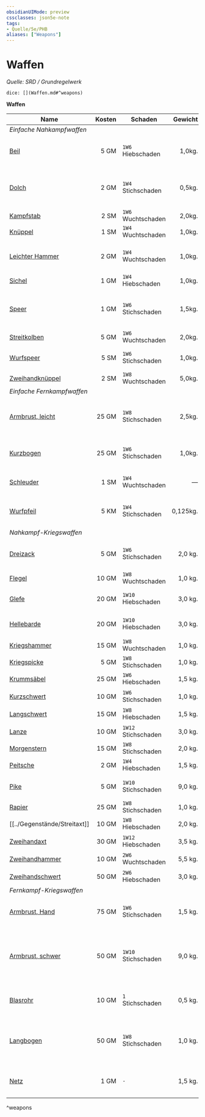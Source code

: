 ```yaml
---
obsidianUIMode: preview
cssclasses: json5e-note
tags:
- Quelle/5e/PHB
aliases: ["Weapons"]
---
```

# Waffen
*Quelle: SRD / Grundregelwerk*

`dice: [](Waffen.md#^weapons)`

**Waffen**

| Name                                   | Kosten | Schaden             |  Gewicht | Eigenschaften                                                  |
| -------------------------------------- | ------:| ------------------- | --------:| -------------------------------------------------------------- |
| *Einfache Nahkampfwaffen*              |        |                     |          |                                                                |
| [Beil](../Gegenstände/Beil.md)                        |   5 GM | `1W6` Hiebschaden   |   1,0kg. | Leicht, Wurfwaffe (Reichweite 6/18 Meter)                      |
| [Dolch](../Gegenstände/Dolch.md)                      |   2 GM | `1W4` Stichschaden  |   0,5kg. | Finesse, Leicht, Wurfwaffe (Reichweite 6/18 Meter)             |
| [Kampfstab](../Gegenstände/Kampfstab.md)              |   2 SM | `1W6` Wuchtschaden  |   2,0kg. | Vielseitig (`1W8`)                                             |
| [Knüppel](../Gegenstände/Knüppel.md)                  |   1 SM | `1W4` Wuchtschaden  |   1,0kg. | Leicht                                                         |
| [Leichter Hammer](../Gegenstände/Leichter-Hammer.md)  |   2 GM | `1W4` Wuchtschaden  |   1,0kg. | Leicht, Wurfwaffe (Reichweite 6/18 Meter)                      |
| [Sichel](../Gegenstände/Sichel.md)                    |   1 GM | `1W4` Hiebschaden   |   1,0kg. | Leicht                                                         |
| [Speer](../Gegenstände/Speer.md)                      |   1 GM | `1W6` Stichschaden  |   1,5kg. | Vielseitig (`1W8`), Wurfwaffe (Reichweite 6/18 Meter)          |
| [Streitkolben](../Gegenstände/Streitkolben.md)        |   5 GM | `1W6` Wuchtschaden  |   2,0kg. | —                                                              |
| [Wurfspeer](../Gegenstände/Wurfspeer.md)              |   5 SM | `1W6` Stichschaden  |   1,0kg. | Wurfwaffe (Reichweite 9/36 Meter)                              |
| [Zweihandknüppel](../Gegenstände/Zweihandknüppel.md)  |   2 SM | `1W8` Wuchtschaden  |   5,0kg. | Zweihändig                                                     |
| *Einfache Fernkampfwaffen*             |        |                     |          |                                                                |
| [Armbrust, leicht](../Gegenstände/Armbrust-leicht.md) |  25 GM | `1W8` Stichschaden  |   2,5kg. | Geschosse (Reichweite 24/96 Meter), Laden, Zweihändig          |
| [Kurzbogen](../Gegenstände/Kurzbogen.md)              |  25 GM | `1W6` Stichschaden  |   1,0kg. | Geschosse (Reichweite 24/96 Meter), Zweihändig                 |
| [Schleuder](../Gegenstände/Schleuder.md)              |   1 SM | `1W4` Wuchtschaden  |        — | Geschosse (Reichweite 9/36 Meter)                              |
| [Wurfpfeil](../Gegenstände/Wurfpfeil.md)              |   5 KM | `1W4` Stichschaden  | 0,125kg. | Finesse, Wurfwaffe (Reichweite 6/18 Meter)                     |
| *Nahkampf-Kriegswaffen*                |        |                     |          |                                                                |
| [Dreizack](../Gegenstände/Dreizack.md)                 |   5 GM | `1W6` Stichschaden  |  2,0 kg. | Wurfwaffe (Reichweite 6/18 Meter), Vielseitig (`1W8`)          |
| [Flegel](../Gegenstände/flail.md)                     |  10 GM | `1W8` Wuchtschaden  |  1,0 kg. | —                                                              |
| [Glefe](../Gegenstände/Glefe.md)                     |  20 GM | `1W10` Hiebschaden  |  3,0 kg. | Schwer, Weitreichend, Zweihändig                               |
| [Hellebarde](../Gegenstände/halberd.md)               |  20 GM | `1W10` Hiebschaden  |  3,0 kg. | Schwer, Weitreichend, Zweihändig                               |
| [Kriegshammer](../Gegenstände/Kriegshammer.md)           |  15 GM | `1W8` Wuchtschaden  |  1,0 kg. | Vielseitig (`1W10`)                                            |
| [Kriegspicke](../Gegenstände/war-pick.md)             |   5 GM | `1W8` Stichschaden  |  1,0 kg. | —                                                              |
| [Krummsäbel](../Gegenstände/Krummsäbel.md)              |  25 GM | `1W6` Hiebschaden   |  1,5 kg. | Finesse, Leicht                                                |
| [Kurzschwert](../Gegenstände/Kurzschwert.md)          |  10 GM | `1W6` Stichschaden  |  1,0 kg. | Finesse, Leicht                                                |
| [Langschwert](../Gegenstände/Langschwert.md)          |  15 GM | `1W8` Hiebschaden   |  1,5 kg. | Vielseitig (`1W10`)                                            |
| [Lanze](../Gegenstände/Lanze.md)                      |  10 GM | `1W12` Stichschaden |  3,0 kg. | Weitreichend, Besonders                                        |
| [Morgenstern](../Gegenstände/Morgenstern.md)          |  15 GM | `1W8` Stichschaden  |  2,0 kg. | —                                                              |
| [Peitsche](../Gegenstände/whip.md)                    |   2 GM | `1W4` Hiebschaden   |  1,5 kg. | Finesse, Weitreichend                                          |
| [Pike](../Gegenstände/pike.md)                        |   5 GM | `1W10` Stichschaden |  9,0 kg. | Schwer, Weitreichend, Zweihändig                               |
| [Rapier](../Gegenstände/Rapier.md)                    |  25 GM | `1W8` Stichschaden  |  1,0 kg. | Finesse                                                        |
| [[../Gegenstände/Streitaxt]]              |  10 GM | `1W8` Hiebschaden   |  2,0 kg. | Vielseitig (`1W10`)                                            |
| [Zweihandaxt](../Gegenstände/Zweihandaxt.md)          |  30 GM | `1W12` Hiebschaden  |  3,5 kg. | Schwer, Zweihändig                                             |
| [Zweihandhammer](../Gegenstände/maul.md)              |  10 GM | `2W6` Wuchtschaden  |  5,5 kg. | Schwer, Zweihändig                                             |
| [Zweihandschwert](../Gegenstände/Zweihandschwert.md)       |  50 GM | `2W6` Hiebschaden   |  3,0 kg. | Schwer, Zweihändig                                             |
| *Fernkampf-Kriegswaffen*               |        |                     |          |                                                                |
| [Armbrust, Hand](../Gegenstände/Handarmbrust.md)     |  75 GM | `1W6` Stichschaden  |  1,5 kg. | Geschosse (Reichweite 9/36 Meter), Leicht, Laden               |
| [Armbrust, schwer](../Gegenstände/Armbrust-schwer.md)  |  50 GM | `1W10` Stichschaden |  9,0 kg. | Geschosse (Reichweite 30/120 Meter), Schwer, Laden, Zweihändig |
| [Blasrohr](../Gegenstände/Blasrohr.md)                |  10 GM | `1` Stichschaden    |  0,5 kg. | Geschosse (Reichweite 7,5/30 Meter), Laden                     |
| [Langbogen](../Gegenstände/Langbogen.md)                |  50 GM | `1W8` Stichschaden  |  1,0 kg. | Geschosse (Reichweite 45/180 Meter), Schwer, Zweihändig        |
| [Netz](../Gegenstände/Netz.md)                         |   1 GM | `-`                 |  1,5 kg. | Besonders, Wurfwaffe (Reichweite 1,5/4,5 Meter)                |
^weapons